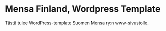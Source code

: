 Mensa Finland, Wordpress Template
===

Tästä tulee WordPress-template Suomen Mensa ry:n www-sivustolle.